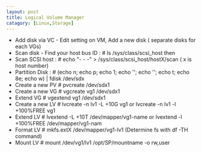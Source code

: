 ```yaml
---
layout: post
title: Logical Volume Manager
catagory: [Linux,Storage]
---
```


* Add disk via VC - Edit setting on VM, Add a new disk ( separate disks for each VGs)
* Scan disk - Find your host bus ID : # ls /sys/class/scsi_host then 
* Scan SCSI host : # echo "-  -  -" > /sys/class/scsi_host/hostX/scan   ( x is host number)
* Partition Disk : # (echo n; echo p; echo 1; echo ''; echo ''; echo t; echo 8e; echo w) | fdisk /dev/sdx
* Create a new PV  # pvcreate /dev/sdx1
* Create a new VG # vgcreate vg1 /dev/sdx1
* Extend VG  # vgextend vg1 /dev/sdx1
* Create a new LV  # lvcreate -n lv1 -L +10G vg1 or lvcreate -n lv1 -l +100%FREE vg1
* Extend LV # lvextend -L +10T /dev/mapper/vg1-name or lvextend -l +100%FREE /dev/mapper/vg1-nam
* Format LV  # mkfs.extX /dev/mapper/vg1-lv1 (Determine fs with df -TH command)
* Mount LV # mount /dev/vg1/lv1 /opt/SP/mountname -o rw,user